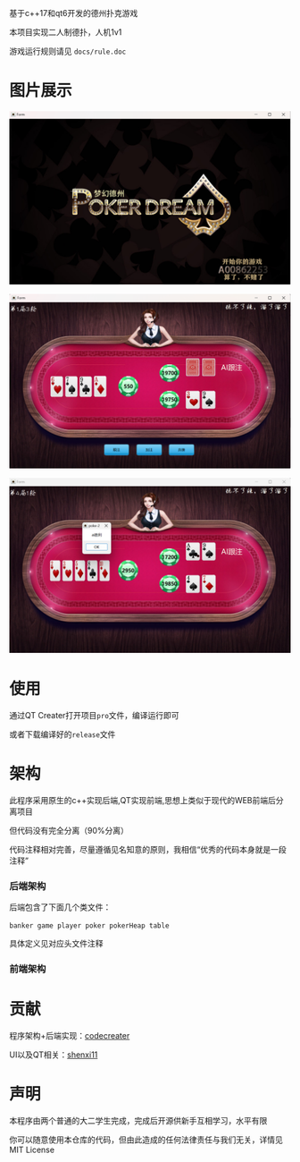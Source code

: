 
基于c++17和qt6开发的德州扑克游戏

本项目实现二人制德扑，人机1v1

游戏运行规则请见 `docs/rule.doc`

# 图片展示
![首页图片](images/shouye.png)

![运行图片1](images/runtime1.png)

![运行图片2](images/runtime2.png)

# 使用
通过QT Creater打开项目`pro`文件，编译运行即可

或者下载编译好的`release`文件

# 架构
此程序采用原生的c++实现后端,QT实现前端,思想上类似于现代的WEB前端后分离项目

但代码没有完全分离（90%分离）

代码注释相对完善，尽量遵循见名知意的原则，我相信“优秀的代码本身就是一段注释”

### 后端架构
后端包含了下面几个类文件：

`banker game player poker pokerHeap table`

具体定义见对应头文件注释

### 前端架构


# 贡献
程序架构+后端实现：[codecreater](https://github.com/2507544221)

UI以及QT相关：[shenxi11](https://github.com/shenxi11)

# 声明
本程序由两个普通的大二学生完成，完成后开源供新手互相学习，水平有限

你可以随意使用本仓库的代码，但由此造成的任何法律责任与我们无关，详情见MIT License